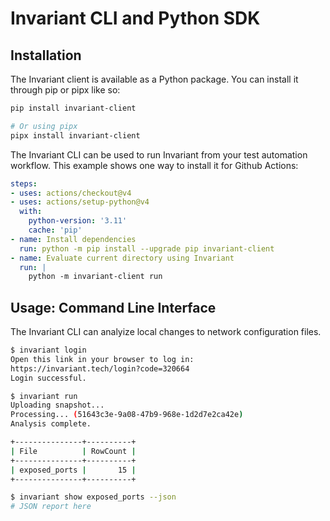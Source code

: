 # Invariant CLI and Python SDK

## Installation

The Invariant client is available as a Python package. You can install it through pip or pipx like so:

```bash
pip install invariant-client

# Or using pipx
pipx install invariant-client
```

The Invariant CLI can be used to run Invariant from your test automation workflow. This example shows one way to install it for Github Actions:

```yaml
steps:
- uses: actions/checkout@v4
- uses: actions/setup-python@v4
  with:
    python-version: '3.11'
    cache: 'pip'
- name: Install dependencies
  run: python -m pip install --upgrade pip invariant-client
- name: Evaluate current directory using Invariant
  run: |
    python -m invariant-client run
```

## Usage: Command Line Interface

The Invariant CLI can analyize local changes to network configuration files.

```bash
$ invariant login
Open this link in your browser to log in:
https://invariant.tech/login?code=320664
Login successful.

$ invariant run
Uploading snapshot...
Processing... (51643c3e-9a08-47b9-968e-1d2d7e2ca42e)
Analysis complete.

+---------------+----------+
| File          | RowCount |
+---------------+----------+
| exposed_ports |       15 |
+---------------+----------+

$ invariant show exposed_ports --json
# JSON report here
```

